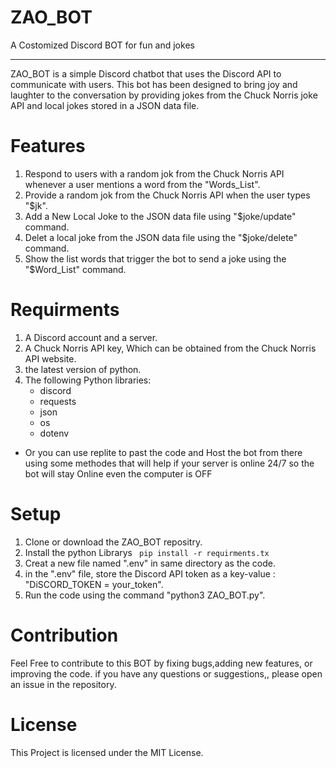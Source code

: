 # ZAO_BOT
A Costomized Discord BOT for fun and jokes
_____________________________________________________________________________________________________
ZAO_BOT is a simple Discord chatbot that uses the Discord API to communicate with users. This bot has been designed to bring joy and laughter to the conversation by providing jokes from the Chuck Norris joke API and local jokes stored in a JSON data file.

# Features
1. Respond to users with a random jok from the Chuck Norris API whenever a user mentions a word from the "Words_List".
2. Provide a random jok from the Chuck Norris API when the user types "$jk".
3. Add a New Local Joke to the JSON data file using "$joke/update" command.
4. Delet a local joke from the JSON data file using the "$joke/delete" command.
5. Show the list words that trigger the bot to send a joke using the "$Word_List" command.

# Requirments
1. A Discord account and a server.
2. A Chuck Norris API key, Which can be obtained from the Chuck Norris API website.
3. the latest version of python.
4. The following Python libraries:
    + discord
    + requests
    + json
    + os
    + dotenv 
- Or you can use replite to past the code and Host the bot from there using some methodes that will help if your server is online 24/7 so the bot will stay Online even the computer is OFF

# Setup
1. Clone or download the ZAO_BOT repositry.
2. Install the python Librarys ``` pip install -r requirments.tx```
3. Creat a new file named ".env" in same directory as the code.
4. in the ".env" file, store the Discord API token as a key-value : "DiSCORD_TOKEN = your_token".
5. Run the code using the command "python3 ZAO_BOT.py".

# Contribution

Feel Free to contribute to this BOT by fixing bugs,adding new features, or improving the code. if you have any questions or suggestions,, please open an issue in the repository.

# License

This Project is licensed under the MIT License.

